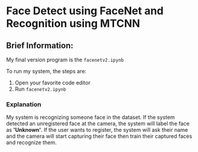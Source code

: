 # Face Detect using FaceNet and Recognition using MTCNN

## Brief Information:
My final version program is the `facenetv2.ipynb`

To run my system, the steps are:
  1. Open your favorite code editor
  2. Run `facenetv2.ipynb`

### Explanation
My system is recognizing someone face in the dataset. If the system detected an unregistered face at the camera, the system will label the face as **'Unknown'**. If the user wants to register, the system will ask their name and the camera will start capturing their face then train their captured faces and recognize them.
